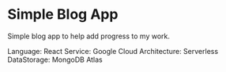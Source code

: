 # Simple Blog App

Simple blog app to help add progress to my work.

Language: React
Service: Google Cloud
Architecture: Serverless
DataStorage: MongoDB Atlas
